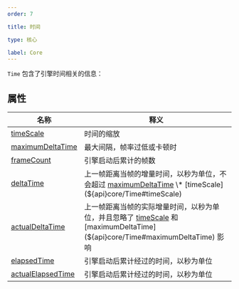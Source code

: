 ```yaml
---
order: 7

title: 时间

type: 核心

label: Core
---
```


`Time` 包含了引擎时间相关的信息：

## 属性

| 名称                                                   | 释义                                                                                                                                                     |
| ------------------------------------------------------ | -------------------------------------------------------------------------------------------------------------------------------------------------------- |
| [timeScale](${api}core/Time#timeScale)                 | 时间的缩放                                                                                                                                               |
| [maximumDeltaTime](${api}core/Time#maximumDeltaTime)   | 最大间隔，帧率过低或卡顿时                                                                                                                               |
| [frameCount](${api}core/Time#frameCount)               | 引擎启动后累计的帧数                                                                                                                                     |
| [deltaTime](${api}core/Time#deltaTime)                 | 上一帧距离当帧的增量时间，以秒为单位，不会超过 [maximumDeltaTime](${api}core/Time#maximumDeltaTime) \* [timeScale](${api}core/Time#timeScale)            |
| [actualDeltaTime](${api}core/Time#actualDeltaTime)     | 上一帧距离当帧的实际增量时间，以秒为单位，并且忽略了 [timeScale](${api}core/Time#timeScale) 和 [maximumDeltaTime](${api}core/Time#maximumDeltaTime) 影响 |
| [elapsedTime](${api}core/Time#elapsedTime)             | 引擎启动后累计经过的时间，以秒为单位                                                                                                                     |
| [actualElapsedTime](${api}core/Time#actualElapsedTime) | 引擎启动后累计经过的时间，以秒为单位                                                                                                                     |
